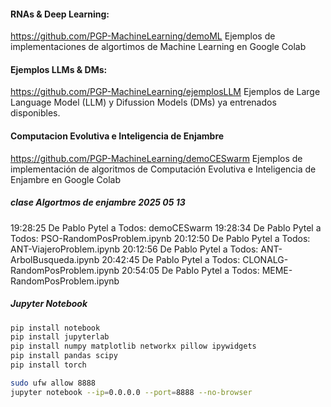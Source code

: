 #### RNAs & Deep Learning:
https://github.com/PGP-MachineLearning/demoML
Ejemplos de implementaciones de algortimos de Machine Learning en Google Colab
#### Ejemplos LLMs & DMs:
https://github.com/PGP-MachineLearning/ejemplosLLM
Ejemplos de Large Language Model (LLM) y Difussion Models (DMs) ya entrenados disponibles.
#### Computacion Evolutiva e Inteligencia de Enjambre
https://github.com/PGP-MachineLearning/demoCESwarm 
Ejemplos de implementación de algoritmos de Computación Evolutiva e Inteligencia de Enjambre en Google Colab

##### clase Algortmos de enjambre 2025 05 13
19:28:25 De Pablo Pytel a Todos:
	demoCESwarm
19:28:34 De Pablo Pytel a Todos:
	PSO-RandomPosProblem.ipynb
20:12:50 De Pablo Pytel a Todos:
	ANT-ViajeroProblem.ipynb
20:12:56 De Pablo Pytel a Todos:
	ANT-ArbolBusqueda.ipynb
20:42:45 De Pablo Pytel a Todos:
	CLONALG-RandomPosProblem.ipynb
20:54:05 De Pablo Pytel a Todos:
	MEME-RandomPosProblem.ipynb


##### Jupyter Notebook
```sh
pip install notebook
pip install jupyterlab
pip install numpy matplotlib networkx pillow ipywidgets
pip install pandas scipy
pip install torch

sudo ufw allow 8888
jupyter notebook --ip=0.0.0.0 --port=8888 --no-browser 
```